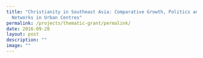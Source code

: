```yaml
---
title: "Christianity in Southeast Asia: Comparative Growth, Politics and
  Networks in Urban Centres"
permalink: /projects/thematic-grant/permalink/
date: 2016-09-28
layout: post
description: ""
image: ""
---
```

